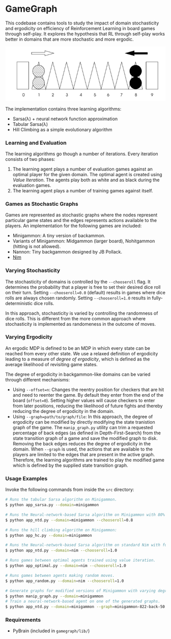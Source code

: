 # GameGraph

This codebase contains tools to study the impact of domain stochasticity and ergodicity on efficiency of Reinforcement Learning in board games through self-play.  It explores the hypothesis that RL through self-play works better in domains that are more stochastic and more ergodic.

![Minigammon Game Board](/minigammon.png?raw=true "Minigammon Game Board")

The implementation contains three learning algorithms:

  - Sarsa(λ) + neural network function approximation
  - Tabular Sarsa(λ)
  - Hill Climbing as a simple evolutionary algorithm

### Learning and Evaluation

The learning algorithms go though a number of iterations.  Every iteration consists of two phases:

1. The learning agent plays a number of evaluation games against an optimal player for the given domain.  The optimal agent is created using *Value Iteration*.  The agents play both as white and as black during the evaluation games.
2. The learning agent plays a number of training games against itself.

### Games as Stochastic Graphs

Games are represented as stochastic graphs where the nodes represent particular game states and the edges represents actions available to the players.  An implementation for the following games are included:

  - Minigammon: A tiny version of backammon.
  - Variants of Minigammon: Midgammon (larger board), Nohitgammon (hitting is not allowed).
  - Nannon: Tiny backgammon designed by JB Pollack.
  - [Nim](http://en.wikipedia.org/wiki/Nim)

### Varying Stochasticity

The stochasticity of domains is controlled by the `--chooseroll` flag.  It determines the probability that a player is free to set their desired dice roll on their turn.  Setting `--chooseroll=0.0` (default) results in games where dice rolls are always chosen randomly.  Setting `--chooseroll=1.0` results in fully-deterministic dice rolls.

In this approach, stochasticity is varied by controlling the randomness of dice rolls.  This is different from the more common approach where stochasticity is implemented as randomeness in the outcome of moves.

### Varying Ergodicity

An ergodic MDP is defined to be an MDP in which every state can be reached from every other state.  We use a relaxed definition of ergodicity leading to a measure of *degree of ergodicity*, which is defined as the average likelihood of revisiting game states.

The degree of ergodicity in backgammon-like domains can be varied through different mechanisms:

  - Using `--offset=n`: Changes the reentry position for checkers that are hit and need to reenter the game.  By default they enter from the end of the board (`offset=0`).  Setting higher values will cause checkers to enter from later positions, reducing the likelihood of future fights and thereby reducing the degree of ergodicity in the domain.
  - Using `--graph=path/to/graph/file`: In this approach, the degree of ergodicity can be modified by directly modifying the state tranistion graph of the game.  The `manip_graph.py` utility can trim a requested percentage of back edges (as defined in Depth-First-Search) from the state transition graph of a game and save the modified graph to disk.  Removing the back edges reduces the degree of ergodicity in the domain.  When `--graph` is used, the actions that are available to the players are limited to the edges that are present in the active graph.  Therefore, the learning algorithms are trained to play the modified game which is defined by the supplied state transition graph.

### Usage Examples

Invoke the following commands from inside the `src` directory:

```sh
# Runs the tabular Sarsa algorithm on Minigammon.
$ python app_sarsa.py --domain=minigammon
```

```sh
# Runs the Neural-network-based Sarsa algorithm on Minigammon with 80% deterministic dice rolls:
$ python app_ntd.py --domain=minigammon --chooseroll=0.8
```

```sh
# Runs the hill climbing algorithm on Minigammon:
$ python app_hc.py --domain=minigammon
```

```sh
# Runs the Neural-network-based Sarsa algorithm on standard Nim with fully-deterministic dice rolls:
$ python app_ntd.py --domain=nim --chooseroll=1.0
```

```sh
# Runs games between optimal agents trained using value iteration.
$ python app_optimal.py --domain=nim --chooseroll=1.0
```

```sh
# Runs games between agents making random moves.
$ python app_random.py --domain=nim --chooseroll=1.0
```

```sh
# Generate graphs for modified versions of Minigammon with varying degrees of ergodicity.
$ python manip_graph.py --domain=minigammon
# Train a neural-network-based agent on one of the generated graphs.
$ python app_ntd.py --domain=minigammon --graph=minigammon-822-back-50
```

### Requirements

- PyBrain (included in `gamegraph/lib/`)
